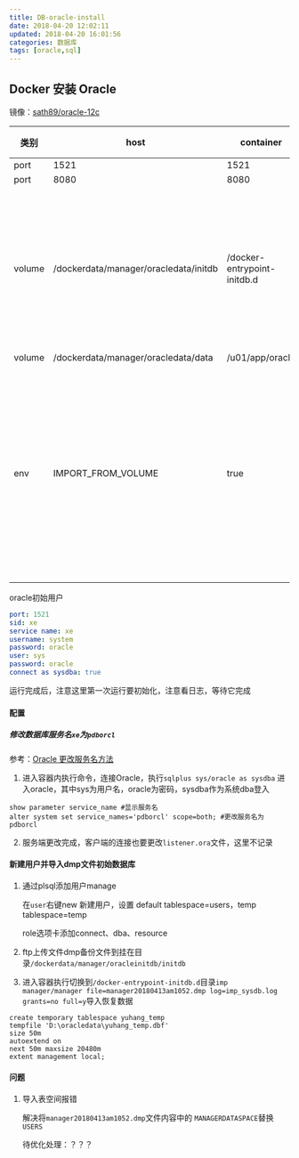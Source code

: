 ```yaml
---
title: DB-oracle-install
date: 2018-04-20 12:02:11
updated: 2018-04-20 16:01:56
categories: 数据库
tags: [oracle,sql]
---
```


## Docker 安装 Oracle

镜像：[sath89/oracle-12c](https://hub.docker.com/r/sath89/oracle-12c/)

| 类别   | host                                  | container                   | 备注                               |
| ------ | ------------------------------------- | --------------------------- | ---------------------------------- |
| port   | 1521                                  | 1521                        |                                    |
| port   | 8080                                  | 8080                        |                                    |
| volume | /dockerdata/manager/oracledata/initdb | /docker-entrypoint-initdb.d | 初始化导入数据库用(非必需)         |
| volume | /dockerdata/manager/oracledata/data   | /u01/app/oracle             |                                    |
| env    | IMPORT_FROM_VOLUME                    | true                        | 触发首次运行自动初始化数据(非必需) |

oracle初始用户

```yaml
port: 1521
sid: xe
service name: xe
username: system
password: oracle
user: sys
password: oracle
connect as sysdba: true
```

运行完成后，注意这里第一次运行要初始化，注意看日志，等待它完成

#### 配置

##### 修改数据库服务名`xe`为`pdborcl`

参考：[Oracle 更改服务名方法](https://www.jianshu.com/p/879e8085c012)

1.  进入容器内执行命令，连接Oracle，执行`sqlplus sys/oracle as sysdba` 进入oracle，其中sys为用户名，oracle为密码，sysdba作为系统dba登入

   ```shell
   show parameter service_name #显示服务名
   alter system set service_names='pdborcl' scope=both; #更改服务名为pdborcl
   ```

2. 服务端更改完成，客户端的连接也要更改`listener.ora`文件，这里不记录

#### 新建用户并导入dmp文件初始数据库

1. 通过plsql添加用户manage

   在`user`右键new 新建用户，设置 default tablespace=users，temp tablespace=temp

   role选项卡添加connect、dba、resource

2. ftp上传文件dmp备份文件到挂在目录`/dockerdata/manager/oracleinitdb/initdb`

3. 进入容器执行切换到`/docker-entrypoint-initdb.d`目录`imp manager/manager file=manager20180413am1052.dmp log=imp_sysdb.log grants=no full=y`导入恢复数据

```
create temporary tablespace yuhang_temp 
tempfile 'D:\oracledata\yuhang_temp.dbf' 
size 50m  
autoextend on  
next 50m maxsize 20480m  
extent management local;  
```

#### 问题

1. 导入表空间报错

   解决将`manager20180413am1052.dmp`文件内容中的 `MANAGERDATASPACE`替换`USERS`

   待优化处理：？？？

   ​

